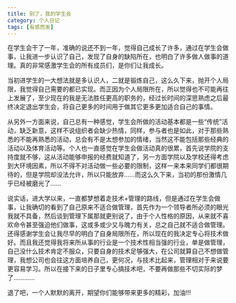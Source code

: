 ```yaml
---
title: 别了，我的学生会
category: 个人日记
tags: [有感而发]
---
```


在学生会干了一年，准确的说还不到一年，觉得自己成长了许多，通过在学生会做事，让我进一步认识了自己，发现了自身的缺陷所在，也明白了许多做人做事的道理。真的非常感激学生会的所有成员们，是你们让我成长。

当初进学生的一大想法就是多认识人，二就是锻炼自己，这么久下来，抛开个人局限，我觉得自己需要的都已实现。而正因为个人局限所在，所以觉得也不可能再往上发展了，至少现在的我是无法胜任更高的职务的，经过长时间的深思熟虑之后最终决定退出学生会，将自己更多的时间用于做其它更多更加适合自己的事情。


从另外一方面来说，自己总有一种感觉，学生会所做的活动基本都是一些“传统”活动，缺乏新意，这样不说组织者会缺少热情，同样，参与者也是如此，对于那些熟悉的不能再熟悉的活动，总会有不是太想参加的情绪，当然这不能包括那些经典的活动以及体育活动等。个人也一直感觉在学生会做活动真的很累，首先说学院的支持度就不够，这从活动能够申报的经费就知道了，另一方面学院以及学校还得考虑到大环境因素，所以不得不对活动做一些必要的限制，这样一来本来同学们都很期待的，但是学院却没法允许，所以只能放弃……而这么久下来，当初的那份激情几乎已经被磨光了……

说实话，进大学以来，一直都梦想着走技术+管理的路线，但是通过在学生会做事，让我确切的看到了自己原来不适合做管理，首先作为一个领导者所必须的眼光我就不具备，然后谈到管理下属那就更别说了，由于个人性格的原因，从来就不喜欢命令甚至强迫他们做事，这或多或少又与魄力有关，总之自己就不适合做管理。还得感谢学生会让我尽早的明白了自身局限所在，所以现在的我决定专心将技术做好。而且我还觉得我将来所从事的行业是一个技术性相当强的行业，单是做管理，自己没什么技术肯定不服众，只要自身的技术足够强大，在公司就算自己不想做管理，我想公司也会往这方面培养自己，更何况，与技术比起来，管理相对于来说要更容易学习。所以在接下来的日子里专心搞技术吧，不要再做那些不切实际的梦了…………

退了吧，一个人默默的离开，期望你们能够带来更多的精彩，加油!!!
